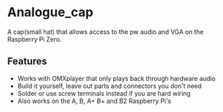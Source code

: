 # Analogue_cap
A cap(small hat) that allows access to the pw audio and VGA on the Raspberry Pi Zero.

## Features
* Works with OMXplayer that only plays back through hardware audio
* Build it yourself, leave out parts and connectors you don't need
* Solder or use screw terminals instead if you are hard wiring
* Also works on the A, B, A+ B+ and B2 Raspberry Pi's

